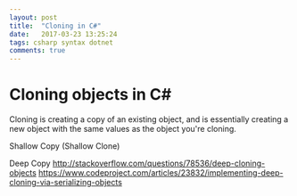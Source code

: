 ```yaml
---
layout: post
title:  "Cloning in C#"
date:   2017-03-23 13:25:24
tags: csharp syntax dotnet
comments: true
---
```

# Cloning objects in C#
Cloning is creating a copy of an existing object, and is essentially creating a new object with the same values as the object you're cloning.


Shallow Copy (Shallow Clone)

Deep Copy
http://stackoverflow.com/questions/78536/deep-cloning-objects
https://www.codeproject.com/articles/23832/implementing-deep-cloning-via-serializing-objects
